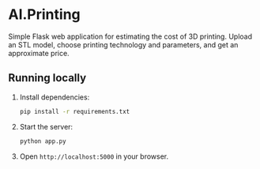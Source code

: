 # AI.Printing

Simple Flask web application for estimating the cost of 3D printing. Upload an STL model, choose printing technology and parameters, and get an approximate price.

## Running locally

1. Install dependencies:
   ```bash
   pip install -r requirements.txt
   ```
2. Start the server:
   ```bash
   python app.py
   ```
3. Open `http://localhost:5000` in your browser.
